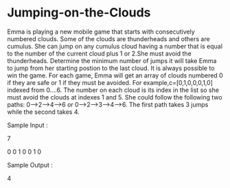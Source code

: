 # Jumping-on-the-Clouds

Emma is playing a new mobile game that starts with consecutively numbered clouds. Some of the clouds are thunderheads and others are cumulus. She can jump on any cumulus cloud having a number that is equal to the number of the current cloud plus 1 or 2.She must avoid the thunderheads. Determine the minimum number of jumps it will take Emma to jump from her starting postion to the last cloud. It is always possible to win the game.
For each game, Emma will get an array of clouds numbered 0 if they are safe or 1 if they must be avoided. For example,c=[0,1,0,0,0,1,0] indexed from 0....6. The number on each cloud is its index in the list so she must avoid the clouds at indexes 1 and 5. She could follow the following two paths: 0-->2-->4-->6 or 0-->2-->3-->4-->6.  The first path takes 3 jumps while the second takes 4.


Sample Input :

7

0 0 1 0 0 1 0

Sample Output :

4
